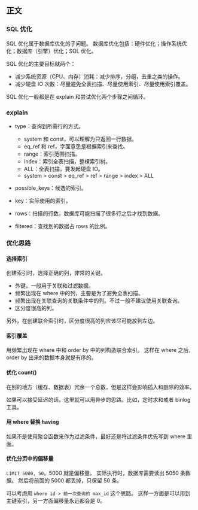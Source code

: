 ## 正文

### SQL 优化

SQL 优化属于数据库优化的子问题。
数据库优化包括：硬件优化；操作系统优化；数据库（引擎）优化；SQL 优化。

SQL 优化的主要目标就两个：

- 减少系统资源（CPU、内存）消耗：减少排序，分组，去重之类的操作。
- 减少硬盘 IO 次数：尽量避免全表扫描、尽量使用索引、尽量使用索引覆盖。

SQL 优化一般都是在 explain 和尝试优化两个步骤之间循环。

### explain

- type：查询到所需行的方式。
  - system 和 const，可以理解为只返回一行数据。
  - eq_ref 和 ref，字面意思是根据索引来查找。
  - range：索引范围扫描。
  - index：索引全表扫描，整棵索引树。
  - ALL：全表扫描，要发起硬盘 IO。
  - system > const > eq_ref > ref > range > index > ALL

- possible_keys：候选的索引。
- key：实际使用的索引。
- rows：扫描的行数。数据库可能扫描了很多行之后才找到数据。
- filtered：查找到的数据占 rows 的比例。

### 优化思路

#### 选择索引

创建索引时，选择正确的列，非常的关键。

- 外键，一般用于关联和过滤数据。
- 频繁出现在 where 中的列，主要是为了避免全表扫描。
- 频繁出现在关联查询的关联条件中的列。不过一般不建议使用关联查询。
- 区分度很高的列。

另外，在创建联合索引时，区分度很高的列应该尽可能放到左边。

#### 索引覆盖

用频繁出现在 where 中和 order by 中的列构造联合索引。
这样在 where 之后，order by 出来的数据本身就是有序的。

#### 优化 count()

在别的地方（缓存、数据表）冗余一个总数，但是这样会影响插入和删除的效率。

如果可以接受延迟的话，这里就可以用异步的思路。比如，定时求和或者 binlog 工具。

#### 用 where 替换 having

如果不是使用聚合函数来作为过滤条件，最好还是将过滤条件优先写到 where 里面。

#### 优化分页中的偏移量

`LIMIT 5000, 50`。5000 就是偏移量。
实际执行时，数据库需要读出 5050 条数据。
然后将前面的 5000 都丢掉，只保留 50 条。

可以考虑用 `where id > 前一次查询的 max_id` 这个思路。
这样一方面是可以用到主键索引，另一方面偏移量永远都会是 0。
